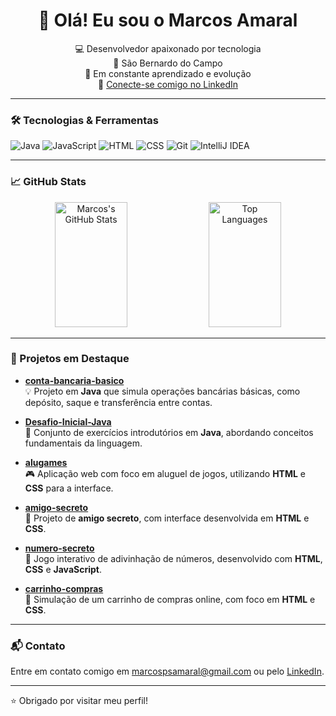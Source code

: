 <h1 align="center">👋 Olá! Eu sou o Marcos Amaral</h1>

<p align="center">
  💻 Desenvolvedor apaixonado por tecnologia<br>
  📍 São Bernardo do Campo<br>
  🌱 Em constante aprendizado e evolução<br>
  🔗 <a href="https://www.linkedin.com/in/marcos-amarall/">Conecte-se comigo no LinkedIn</a>
</p>

---

### 🛠️ Tecnologias & Ferramentas

![Java](https://img.shields.io/badge/Java-ED8B00?style=for-the-badge&logo=java&logoColor=white)
![JavaScript](https://img.shields.io/badge/JavaScript-F7DF1E?style=for-the-badge&logo=javascript&logoColor=black)
![HTML](https://img.shields.io/badge/HTML5-E34F26?style=for-the-badge&logo=html5&logoColor=white)
![CSS](https://img.shields.io/badge/CSS3-1572B6?style=for-the-badge&logo=css3&logoColor=white)
![Git](https://img.shields.io/badge/Git-F05032?style=for-the-badge&logo=git&logoColor=white)
![IntelliJ IDEA](https://img.shields.io/badge/IntelliJ%20IDEA-000000?style=for-the-badge&logo=intellij-idea&logoColor=white)

---

### 📈 GitHub Stats

<p align="center">
  <img src="https://github-readme-stats.vercel.app/api?username=marcospsamaral&show_icons=true&theme=tokyonight&locale=pt-br" alt="Marcos's GitHub Stats" width="48%" height="200px" />
  <img src="https://github-readme-stats.vercel.app/api/top-langs/?username=marcospsamaral&layout=compact&theme=tokyonight&locale=pt-br" alt="Top Languages" width="48%" height="200px" />
</p>

---

### 🚀 Projetos em Destaque

- [**conta-bancaria-basico**](https://github.com/marcospsamaral/conta-bancaria-basico)  
  💡 Projeto em **Java** que simula operações bancárias básicas, como depósito, saque e transferência entre contas.

- [**Desafio-Inicial-Java**](https://github.com/marcospsamaral/Desafio-Inicial-Java)  
  📘 Conjunto de exercícios introdutórios em **Java**, abordando conceitos fundamentais da linguagem.

- [**alugames**](https://github.com/marcospsamaral/alugames)  
  🎮 Aplicação web com foco em aluguel de jogos, utilizando **HTML** e **CSS** para a interface.

- [**amigo-secreto**](https://github.com/marcospsamaral/amigo-secreto)  
  🎁 Projeto de **amigo secreto**, com interface desenvolvida em **HTML** e **CSS**.

- [**numero-secreto**](https://github.com/marcospsamaral/numero-secreto)  
  🔢 Jogo interativo de adivinhação de números, desenvolvido com **HTML**, **CSS** e **JavaScript**.

- [**carrinho-compras**](https://github.com/marcospsamaral/carrinho-compras)  
  🛒 Simulação de um carrinho de compras online, com foco em **HTML** e **CSS**.

---

### 📬 Contato

Entre em contato comigo em [marcospsamaral@gmail.com](mailto:marcos.amaral0425@gmail.com) ou pelo [LinkedIn](https://www.linkedin.com/in/marcos-amarall/).

---

⭐ Obrigado por visitar meu perfil!

